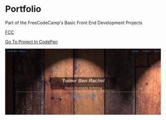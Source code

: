 # Portfolio

Part of the FreeCodeCamp's Basic Front End Development Projects

[FCC](https://www.freecodecamp.org/challenges/build-a-personal-portfolio-webpage)

[Go To Project In CodePen](https://codepen.io/TomerBenRachel/pen/NNWgdb)

![Portfolio](https://github.com/TomerPacific/CodePenProjects/blob/master/Portfolio/Portfolio.jpg?raw=true)

